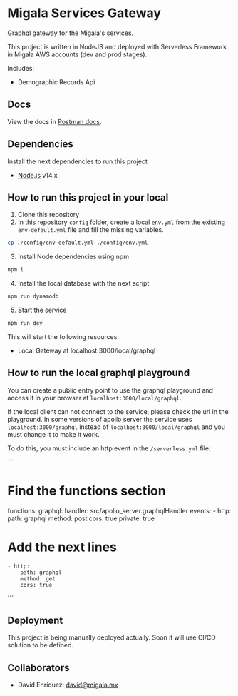 # Migala Services Gateway

Graphql gateway for the Migala's services.

This project is written in NodeJS and deployed with Serverless Framework in Migala AWS accounts (dev and prod stages).

Includes:

- Demographic Records Api

## Docs

View the docs in [Postman docs](https://documenter.getpostman.com/view/8854000/UUy1eSWQ).

## Dependencies

Install the next dependencies to run this project

- [Node.js](https://nodejs.org/) v14.x

## How to run this project in your local

1. Clone this repository
2. In this repository `config` folder, create a local `env.yml` from the existing `env-default.yml` file and fill the missing variables.

```sh
cp ./config/env-default.yml ./config/env.yml
```

3. Install Node dependencies using npm

```sh
npm i
```

4. Install the local database with the next script

```sh
npm run dynamodb
```

5. Start the service

```sh
npm run dev
```

This will start the following resources:

- Local Gateway at localhost:3000/local/graphql

## How to run the local graphql playground

You can create a public entry point to use the graphql playground and access it in your browser at `localhost:3000/local/graphql`.

If the local client can not connect to the service, please check the url in the playground. In some versions of apollo server the service uses `localhost:3000/graphql` instead of `localhost:3000/local/graphql` and you must change it to make it work.

To do this, you must include an http event in the `/serverless.yml` file:

´´´

# Find the functions section

functions:
graphql:
handler: src/apollo_server.graphqlHandler
events: - http:
path: graphql
method: post
cors: true
private: true

# Add the next lines

    - http:
        path: graphql
        method: get
        cors: true

´´´

## Deployment

This project is being manually deployed actually. Soon it will use CI/CD solution to be defined.

## Collaborators

- David Enríquez: david@migala.mx
